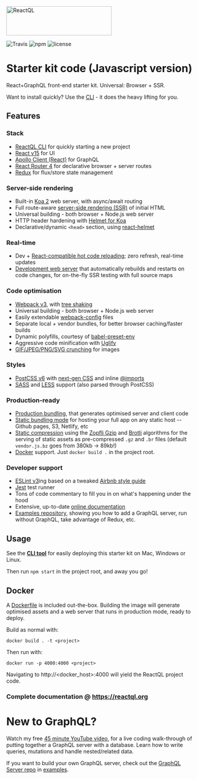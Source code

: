 <img src="https://reactql.org/reactql/logo.svg" alt="ReactQL" width="278" height="77" />

![Travis](https://api.travis-ci.org/reactql/kit.svg?branch=master) ![npm](https://img.shields.io/npm/dt/reactql.svg?style=flat-square) ![license](https://img.shields.io/github/license/reactql/kit.svg?style=flat-square)

# Starter kit code (Javascript version)

React+GraphQL front-end starter kit. Universal: Browser + SSR.

Want to install quickly? Use the [CLI](https://github.com/reactql/cli) - it does the heavy lifting for you.

## Features

### Stack

- [ReactQL CLI](https://github.com/reactql/cli) for quickly starting a new project
- [React v15](https://facebook.github.io/react/) for UI
- [Apollo Client (React)](http://dev.apollodata.com/react/) for GraphQL
- [React Router 4](https://github.com/ReactTraining/react-router/tree/v4) for declarative browser + server routes
- [Redux](http://redux.js.org/) for flux/store state management

### Server-side rendering

- Built-in [Koa 2](http://koajs.com/) web server, with async/await routing
- Full route-aware [server-side rendering (SSR)](https://reactql.org/docs/ssr) of initial HTML
- Universal building - both browser + Node.js web server
- HTTP header hardening with [Helmet for Koa](https://github.com/venables/koa-helmet)
- Declarative/dynamic `<head>` section, using [react-helmet](https://github.com/nfl/react-helmet)

### Real-time

- Dev + [React-compatible hot code reloading](http://gaearon.github.io/react-hot-loader/); zero refresh, real-time updates
- [Development web server](https://reactql.org/docs/setup#development) that automatically rebuilds and restarts on code changes, for on-the-fly SSR testing with full source maps


### Code optimisation

- [Webpack v3](https://webpack.js.org/), with [tree shaking](https://webpack.js.org/guides/tree-shaking/)
- Universal building - both browser + Node.js web server
- Easily extendable [webpack-config](https://fitbit.github.io/webpack-config/) files
- Separate local + vendor bundles, for better browser caching/faster builds
- Dynamic polyfills, courtesy of [babel-preset-env](https://github.com/babel/babel-preset-env)
- Aggressive code minification with [Uglify](https://webpack.github.io/docs/list-of-plugins.html#uglifyjsplugin)
- [GIF/JPEG/PNG/SVG crunching](https://github.com/tcoopman/image-webpack-loader) for images

### Styles

- [PostCSS v6](http://postcss.org/) with [next-gen CSS](http://cssnext.io/) and inline [@imports](https://github.com/postcss/postcss-import)
- [SASS](http://sass-lang.com) and [LESS](http://lesscss.org/) support (also parsed through PostCSS)

### Production-ready

- [Production bundling](https://reactql.org/docs/bundling/production), that generates optimised server and client code
- [Static bundling mode](https://reactql.org/docs/bundling/static) for hosting your full app on any static host -- Github pages, S3, Netlify, etc
- [Static compression](https://webpack.js.org/plugins/compression-webpack-plugin/) using the [Zopfli Gzip](https://en.wikipedia.org/wiki/Zopfli) and [Brotli](https://opensource.googleblog.com/2015/09/introducing-brotli-new-compression.html) algorithms for the serving of static assets as pre-compressed `.gz` and `.br` files (default `vendor.js.bz` goes from 380kb -> 89kb!)
- [Docker](https://www.docker.com/) support. Just `docker build .` in the project root.

### Developer support

- [ESLint v3](http://eslint.org/)ing based on a tweaked [Airbnb style guide](https://github.com/airbnb/javascript)
- [Jest](https://facebook.github.io/jest/) test runner
- Tons of code commentary to fill you in on what's happening under the hood
- Extensive, up-to-date [online documentation](https://reactql.org/docs/)
- [Examples repository](https://github.com/reactql/examples), showing you how to add a GraphQL server, run without GraphQL, take advantage of Redux, etc.

## Usage

See the **[CLI tool](https://github.com/reactql/cli)** for easily deploying this starter kit on Mac, Windows or Linux.

Then run `npm start` in the project root, and away you go!

## Docker

A [Dockerfile](https://github.com/reactql/kit/blob/master/Dockerfile) is included out-the-box. Building the image will generate optimised assets and a web server that runs in production mode, ready to deploy.

Build as normal with:

`docker build . -t <project>`

Then run with:

`docker run -p 4000:4000 <project>`

Navigating to http://<docker_host>:4000 will yield the ReactQL project code.

### Complete documentation @ **https://reactql.org**

# New to GraphQL?

Watch my free [45 minute YouTube video](https://www.youtube.com/watch?v=DNPVqK_woRQ), for a live coding walk-through of putting together a GraphQL server with a database. Learn how to write queries, mutations and handle nested/related data.

If you want to build your own GraphQL server, check out the [GraphQL Server repo](https://github.com/reactql/examples/tree/master/graphql-server) in [examples](https://github.com/reactql/examples).
